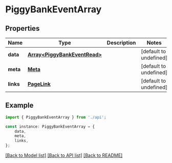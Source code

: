 # PiggyBankEventArray


## Properties

Name | Type | Description | Notes
------------ | ------------- | ------------- | -------------
**data** | [**Array&lt;PiggyBankEventRead&gt;**](PiggyBankEventRead.md) |  | [default to undefined]
**meta** | [**Meta**](Meta.md) |  | [default to undefined]
**links** | [**PageLink**](PageLink.md) |  | [default to undefined]

## Example

```typescript
import { PiggyBankEventArray } from './api';

const instance: PiggyBankEventArray = {
    data,
    meta,
    links,
};
```

[[Back to Model list]](../README.md#documentation-for-models) [[Back to API list]](../README.md#documentation-for-api-endpoints) [[Back to README]](../README.md)
